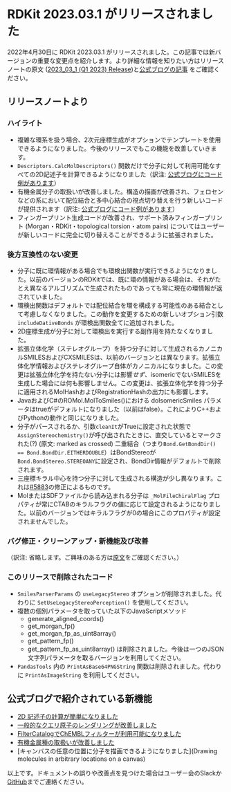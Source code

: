 # RDKit 2023.03.1 がリリースされました
2022年4月30日に RDKit 2023.03.1 がリリースされました。この記事では新バージョンの重要な変更点を紹介します。より詳細な情報を知りたい方はリリースノートの原文 ([2023_03_1 (Q1 2023) Release](https://github.com/rdkit/rdkit/releases/tag/Release_2023_03_1))と[公式ブログの記事](https://greglandrum.github.io/rdkit-blog/posts/2023-05-03-new-release-highlights.html) をご確認ください。

## リリースノートより
### ハイライト
- 複雑な環系を扱う場合、2次元座標生成がオプションでテンプレートを使用できるようになりました。今後のリリースでもこの機能を改善していきます。
- `Descriptors.CalcMolDescriptors()` 関数だけで分子に対して利用可能なすべての2D記述子を計算できるようになりました（訳注: [公式ブログにコード例があります](https://greglandrum.github.io/rdkit-blog/posts/2023-05-03-new-release-highlights.html#making-it-easy-to-calculate-all-2d-descriptors)）
- 有機金属分子の取扱いが改善しました。構造の描画が改善され、フェロセンなどの系において配位結合と多中心結合の視点切り替えを行う新しいコードが提供されます（訳注: [公式ブログにコード例があります](https://greglandrum.github.io/rdkit-blog/posts/2023-05-03-new-release-highlights.html#improved-handling-of-organometallic-species)）
- フィンガープリント生成コードが改善され、サポート済みフィンガープリント (Morgan・RDKit・topological torsion・atom pairs) についてはユーザーが新しいコードに完全に切り替えることができるように拡張されました。

### 後方互換性のない変更
- 分子に既に環情報がある場合でも環検出関数が実行できるようになりました。以前のバージョンのRDKitでは、既に環の情報がある場合は、それがたとえ異なるアルゴリズムで生成されたものであっても常に現在の環情報が返されていました。
- 環検出関数はデフォルトでは配位結合を環を構成する可能性のある結合として考慮しなくなりました。この動作を変更するための新しいオプション引数 `includeDativeBonds` が環検出関数全てに追加されました。
- 2D座標生成が分子に対して環検出を実行する副作用を持たなくなりました。
- 拡張立体化学（ステレオグループ）を持つ分子に対して生成されるカノニカルSMILESおよびCXSMILESは、以前のバージョンとは異なります。拡張立体化学情報およびステレオグループ自体がカノニカルになりました。この変更は拡張立体化学を持たない分子には影響*せず*、isomericでないSMILESを生成した場合には何も影響しません。この変更は、拡張立体化学を持つ分子に適用されるMolHashおよびRegistrationHashの出力にも影響します。
- JavaおよびC#のROMol.MolToSmiles()における doIsomericSmiles パラメータはtrueがデフォルトになりました（以前はfalse）。これによりC++およびPythonの動作と同じになりました。
- 分子がパースされるか、引数`cleanIt`がTrueに設定された状態で `AssignStereochemistry()`が呼び出されたときに、直交しているとマークされた(?) (原文: marked as crossed) 二重結合（つまり`Bond.GetBondDir() == Bond.BondDir.EITHERDOUBLE`）はBondStereoが`Bond.BondStereo.STEREOANY`に設定され、BondDir情報がデフォルトで削除されます。
- 三座標キラル中心を持つ分子に対して生成される構造が少し異なります。これは[#5883](https://github.com/rdkit/rdkit/issues/5883)の修正によるものです。
- MolまたはSDFファイルから読み込まれる分子は `_MolFileChiralFlag` プロパティが常にCTABのキラルフラグの値に応じて設定されるようになりました。以前のバージョンではキラルフラグが0の場合にこのプロパティが設定されませんでした。

### バグ修正・クリーンアップ・新機能及び改善
（訳注: 省略します。ご興味のある方は[原文](https://github.com/rdkit/rdkit/releases/tag/Release_2023_03_1)をご確認ください。）

### このリリースで削除されたコード
- `SmilesParserParams` の `useLegacyStereo` オプションが削除されました。代わりに `SetUseLegacyStereoPerception()` を使用してください。
- 複数の個別パラメータを取っていた以下のJavaScriptメソッド
  * generate_aligned_coords()
  * get_morgan_fp()
  * get_morgan_fp_as_uint8array()
  * get_pattern_fp()
  * get_pattern_fp_as_uint8array()
  は削除されました。今後は一つのJSON文字列パラメータを取るバージョンを利用してください。
- `PandasTools` 内の `PrintAsBase64PNGString` 関数は削除されました。代わりに `PrintAsImageString` を利用してください。

## 公式ブログで紹介されている新機能
- [2D 記述子の計算が簡単になりました](https://greglandrum.github.io/rdkit-blog/posts/2023-05-03-new-release-highlights.html#making-it-easy-to-calculate-all-2d-descriptors)
- [一般的なクエリ原子のレンダリングが改善しました](https://greglandrum.github.io/rdkit-blog/posts/2023-05-03-new-release-highlights.html#improved-rendering-of-generic-query-atoms)
- [FilterCatalogでChEMBLフィルターが利用可能になりました](https://greglandrum.github.io/rdkit-blog/posts/2023-05-03-new-release-highlights.html#chembl-filter-sets-now-available-in-the-filtercatalog)
- [有機金属種の取扱いが改善しました](https://greglandrum.github.io/rdkit-blog/posts/2023-05-03-new-release-highlights.html#improved-handling-of-organometallic-species)
- [キャンバスの任意の位置に分子を描画できるようになりました](Drawing molecules in arbitrary locations on a canvas)

以上です。ドキュメントの誤りや改善点を見つけた場合はユーザー会のSlackか[GitHub](https://github.com/rdkit-users-jp/rdkit-users-jp.github.io)までご連絡ください。

